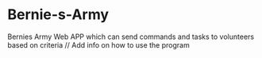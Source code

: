 # Bernie-s-Army
Bernies Army Web APP which can send commands and tasks to volunteers based on criteria 
// Add info on how to use the program
